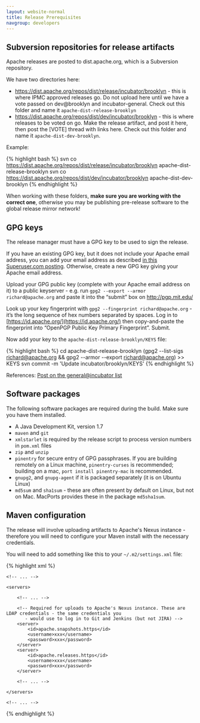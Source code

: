 ```yaml
---
layout: website-normal
title: Release Prerequisites
navgroup: developers
---
```


Subversion repositories for release artifacts
---------------------------------------------

Apache releases are posted to dist.apache.org, which is a Subversion repository.

We have two directories here:

- https://dist.apache.org/repos/dist/release/incubator/brooklyn - this is where IPMC approved releases go. Do not upload
  here until we have a vote passed on dev@brooklyn and incubator-general. Check out this folder and name it
  `apache-dist-release-brooklyn`
- https://dist.apache.org/repos/dist/dev/incubator/brooklyn - this is where releases to be voted on go. Make the release
  artifact, and post it here, then post the [VOTE] thread with links here. Check out this folder and name it
  `apache-dist-dev-brooklyn`.

Example:

{% highlight bash %}
svn co https://dist.apache.org/repos/dist/release/incubator/brooklyn apache-dist-release-brooklyn
svn co https://dist.apache.org/repos/dist/dev/incubator/brooklyn apache-dist-dev-brooklyn
{% endhighlight %}

When working with these folders, **make sure you are working with the correct one**, otherwise you may be publishing
pre-release software to the global release mirror network!


GPG keys
--------

The release manager must have a GPG key to be used to sign the release.

If you have an existing GPG key, but it does not include your Apache email address, you can add your email address as
described [in this Superuser.com posting](https://superuser.com/a/293283). Otherwise, create a new GPG key giving your
Apache email address.

Upload your GPG public key (complete with your Apache email address on it) to a public keyserver - e.g. run
`gpg2 --export --armor richard@apache.org` and paste it into the “submit” box on http://pgp.mit.edu/

Look up your key fingerprint with `gpg2 --fingerprint richard@apache.org` - it’s the long sequence of hex numbers
separated by spaces. Log in to [https://id.apache.org/](https://id.apache.org/) then copy-and-paste the fingerprint into
“OpenPGP Public Key Primary Fingerprint”. Submit.

Now add your key to the `apache-dist-release-brooklyn/KEYS` file:

{% highlight bash %}
cd apache-dist-release-brooklyn
(gpg2 --list-sigs richard@apache.org && gpg2 --armor --export richard@apache.org) >> KEYS
svn commit -m 'Update incubator/brooklyn/KEYS'
{% endhighlight %}

References: [Post on the general@incubator list](https://mail-archives.apache.org/mod_mbox/incubator-general/201410.mbox/%3CCAOGo0VawupMYRWJKm%2Bi%2ByMBqDQQtbv-nQkfRud5%2BV9PusZ2wnQ%40mail.gmail.com%3E)


Software packages
-----------------

The following software packages are required during the build. Make sure you have them installed.

- A Java Development Kit, version 1.7
- `maven` and `git`
- `xmlstarlet` is required by the release script to process version numbers in `pom.xml` files
- `zip` and `unzip`
- `pinentry` for secure entry of GPG passphrases. If you are building remotely on a Linux machine, `pinentry-curses` is
  recommended; building on a mac, `port install pinentry-mac` is recommended.
- `gnupg2`, and `gnupg-agent` if it is packaged separately (it is on Ubuntu Linux)
- `md5sum` and `sha1sum` - these are often present by default on Linux, but not on Mac. MacPorts provides these in the
  package `md5sha1sum`.


Maven configuration
-------------------

The release will involve uploading artifacts to Apache's Nexus instance - therefore you will need to configure your
Maven install with the necessary credentials.

You will need to add something like this to your `~/.m2/settings.xml` file:

{% highlight xml %}
<?xml version="1.0"?>
<settings xsi:schemaLocation="http://maven.apache.org/SETTINGS/1.1.0 http://maven.apache.org/xsd/settings-1.1.0.xsd"
          xmlns="http://maven.apache.org/SETTINGS/1.1.0"
          xmlns:xsi="http://www.w3.org/2001/XMLSchema-instance">

    <!-- ... -->

    <servers>

        <!-- ... -->

        <!-- Required for uploads to Apache's Nexus instance. These are LDAP credentials - the same credentials you
           - would use to log in to Git and Jenkins (but not JIRA) -->
        <server>
            <id>apache.snapshots.https</id>
            <username>xxx</username>
            <password>xxx</password>
        </server>
        <server>
            <id>apache.releases.https</id>
            <username>xxx</username>
            <password>xxx</password>
        </server>

        <!-- ... -->

    </servers>

    <!-- ... -->

</settings>
{% endhighlight %}

